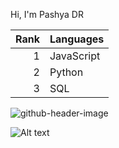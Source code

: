 Hi, I'm Pashya DR

| Rank | Languages |
|-----:|-----------|
|     1| JavaScript|
|     2| Python    |
|     3| SQL       |
			
![github-header-image](https://media2.giphy.com/media/v1.Y2lkPTc5MGI3NjExY21jZDl1MTVmbXk5MXRuN3BxN210bWx2eDhlNWg2YTBjNHF6MWhyOCZlcD12MV9pbnRlcm5hbF9naWZfYnlfaWQmY3Q9Zw/12yMg2IFifCT1C/giphy.gif)

![Alt text](https://spotify-recently-played-readme.vercel.app/api?user=49luqo7l3ir0ry7o23invtns8&unique={true|1|on|yes})

